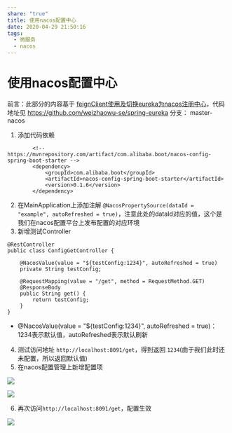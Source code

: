 ```yaml
---
share: "true"
title: 使用nacos配置中心
date: 2020-04-29 21:50:16
tags:
  - 微服务
  - nacos
---
```


# 使用nacos配置中心

前言：此部分的内容基于   [feignClient使用及切换eureka为nacos注册中心](https://image-shanghai-1258937892.cos.ap-shanghai.myqcloud.com/2020/04/28/feiginClient%E4%BD%BF%E7%94%A8%E5%8F%8A%E5%88%87%E6%8D%A2eureka%E4%B8%BAnacos%E6%B3%A8%E5%86%8C%E4%B8%AD%E5%BF%83/)，代码地址见  https://github.com/weizhaowu-se/spring-eureka 分支： master-nacos

<!--more-->

1. 添加代码依赖

```
		<!-- https://mvnrepository.com/artifact/com.alibaba.boot/nacos-config-spring-boot-starter -->
		<dependency>
			<groupId>com.alibaba.boot</groupId>
			<artifactId>nacos-config-spring-boot-starter</artifactId>
			<version>0.1.6</version>
		</dependency>
```

2. 在MainApplication上添加注解 `@NacosPropertySource(dataId = "example", autoRefreshed = true)`，注意此处的dataId对应的值，这个是我们在nacos配置平台上发布配置的对应环境
3. 新增测试Controller

```
@RestController
public class ConfigGetController {

	@NacosValue(value = "${testConfig:1234}", autoRefreshed = true)
	private String testConfig;

	@RequestMapping(value = "/get", method = RequestMethod.GET)
	@ResponseBody
	public String get() {
		return testConfig;
	}
}
```

* @NacosValue(value = "${testConfig:1234}", autoRefreshed = true)： 1234表示默认值，autoRefreshed表示默认刷新

4. 测试访问地址 `http://localhost:8091/get`，得到返回  `1234`(由于我们此时还未配置，所以返回默认值)
5. 在nacos配置管理上新增配置项

![](https://tva1.sinaimg.cn/large/007S8ZIlgy1geazybr3vcj31ha0c5762.jpg)

![](https://tva1.sinaimg.cn/large/007S8ZIlgy1geazz6bm8vj31gv0ktjsp.jpg)

6. 再次访问`http://localhost:8091/get`，配置生效

![](https://tva1.sinaimg.cn/large/007S8ZIlgy1geb00g4ofwj30ha040glk.jpg)


